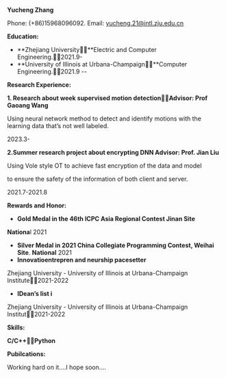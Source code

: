 **Yucheng Zhang**

Phone: (+86)15968096092. Email: yucheng.21@intl.zju.edu.cn

**Education:**

- **Zhejiang University￿￿**Electric and Computer Engineering.￿￿2021.9-
- **University of Illinois at Urbana-Champaign￿￿**Computer Engineering.￿￿2021.9 --

**Research Experience:**

**1. Research about week supervised motion detection￿￿Advisor: Prof Gaoang Wang**

Using neural network method to detect and identify motions with the learning data that’s not well labeled.

2023\.3-

**2.Summer research project about encrypting DNN Advisor: Prof. Jian Liu**

Using Vole style OT to achieve fast encryption of the data and model

to ensure the safety of the information of both client and server.

2021\.7-2021.8

**Rewards and Honor:**

- **Gold Medal in the 46th ICPC Asia Regional Contest Jinan Site**

**Nationa**l 2021

- **Silver Medal in 2021 China Collegiate Programming Contest, Weihai Site**. **National** 2021
- **Innovatioentrepren and neurship pacesetter**

Zhejiang University - University of Illinois at Urbana-Champaign Institute￿￿2021-2022

- **IDean’s list i**

Zhejiang University - University of Illinois at Urbana-Champaign Institut￿￿2021-2022

**Skills:**

**C/C++￿￿Python**

**Pubilcations:**

Working hard on it....I hope soon....
